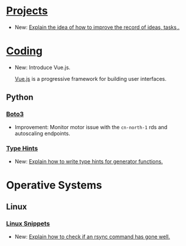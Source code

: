 # [Projects](projects.md)

* New: [Explain the idea of how to improve the record of ideas, tasks,.](projects.md#inbox-management)

# [Coding](vuejs.md)

* New: Introduce Vue.js.

    [Vue.js](https://vuejs.org) is a progressive framework for building user
    interfaces.

## Python

### [Boto3](boto3.md)

* Improvement: Monitor motor issue with the `cn-north-1` rds and autoscaling endpoints.

### [Type Hints](type_hints.md)

* New: [Explain how to write type hints for generator functions.](type_hints.md#type-hints-of-generators)

# Operative Systems

## Linux

### [Linux Snippets](linux_snippets.md)

* New: [Explain how to check if an rsync command has gone well.](linux_snippets.md#check-if-an-rsync-command-has-gone-well)

